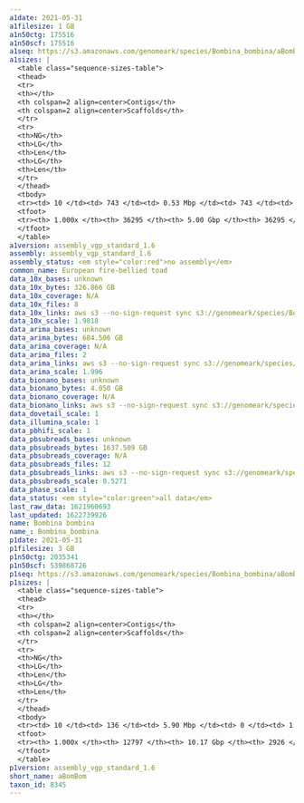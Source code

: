 ```yaml
---
a1date: 2021-05-31
a1filesize: 1 GB
a1n50ctg: 175516
a1n50scf: 175516
a1seq: https://s3.amazonaws.com/genomeark/species/Bombina_bombina/aBomBom1/assembly_vgp_standard_1.6/aBomBom1.alt.20210531.fasta.gz
a1sizes: |
  <table class="sequence-sizes-table">
  <thead>
  <tr>
  <th></th>
  <th colspan=2 align=center>Contigs</th>
  <th colspan=2 align=center>Scaffolds</th>
  </tr>
  <tr>
  <th>NG</th>
  <th>LG</th>
  <th>Len</th>
  <th>LG</th>
  <th>Len</th>
  </tr>
  </thead>
  <tbody>
  <tr><td> 10 </td><td> 743 </td><td> 0.53 Mbp </td><td> 743 </td><td> 0.53 Mbp </td></tr>  <tr><td> 20 </td><td> 1871 </td><td> 0.38 Mbp </td><td> 1871 </td><td> 0.38 Mbp </td></tr>  <tr><td> 30 </td><td> 3382 </td><td> 0.29 Mbp </td><td> 3382 </td><td> 0.29 Mbp </td></tr>  <tr><td> 40 </td><td> 5361 </td><td> 0.22 Mbp </td><td> 5361 </td><td> 0.22 Mbp </td></tr>  <tr style="background-color:#cccccc;"><td> 50 </td><td> 7897 </td><td style="background-color:#ff8888;"> 0.18 Mbp </td><td> 7897 </td><td style="background-color:#ff8888;"> 0.18 Mbp </td></tr>  <tr><td> 60 </td><td> 11094 </td><td> 0.14 Mbp </td><td> 11094 </td><td> 0.14 Mbp </td></tr>  <tr><td> 70 </td><td> 15030 </td><td> 0.12 Mbp </td><td> 15030 </td><td> 0.12 Mbp </td></tr>  <tr><td> 80 </td><td> 19824 </td><td> 94.04 Kbp </td><td> 19824 </td><td> 94.04 Kbp </td></tr>  <tr><td> 90 </td><td> 25903 </td><td> 70.96 Kbp </td><td> 25903 </td><td> 70.96 Kbp </td></tr>  <tr><td> 100 </td><td> 36294 </td><td> 160  bp </td><td> 36294 </td><td> 160  bp </td></tr>  </tbody>
  <tfoot>
  <tr><th> 1.000x </th><th> 36295 </th><th> 5.00 Gbp </th><th> 36295 </th><th> 5.00 Gbp </th></tr>
  </tfoot>
  </table>
a1version: assembly_vgp_standard_1.6
assembly: assembly_vgp_standard_1.6
assembly_status: <em style="color:red">no assembly</em>
common_name: European fire-bellied toad
data_10x_bases: unknown
data_10x_bytes: 326.866 GB
data_10x_coverage: N/A
data_10x_files: 8
data_10x_links: aws s3 --no-sign-request sync s3://genomeark/species/Bombina_bombina/aBomBom1/genomic_data/10x/ .<br>
data_10x_scale: 1.9818
data_arima_bases: unknown
data_arima_bytes: 684.506 GB
data_arima_coverage: N/A
data_arima_files: 2
data_arima_links: aws s3 --no-sign-request sync s3://genomeark/species/Bombina_bombina/aBomBom1/genomic_data/arima/ .<br>
data_arima_scale: 1.996
data_bionano_bases: unknown
data_bionano_bytes: 4.050 GB
data_bionano_coverage: N/A
data_bionano_links: aws s3 --no-sign-request sync s3://genomeark/species/Bombina_bombina/aBomBom1/genomic_data/bionano/ .<br>
data_dovetail_scale: 1
data_illumina_scale: 1
data_pbhifi_scale: 1
data_pbsubreads_bases: unknown
data_pbsubreads_bytes: 1637.509 GB
data_pbsubreads_coverage: N/A
data_pbsubreads_files: 12
data_pbsubreads_links: aws s3 --no-sign-request sync s3://genomeark/species/Bombina_bombina/aBomBom1/genomic_data/pacbio/ . --exclude "*ccs*bam*"<br>
data_pbsubreads_scale: 0.5271
data_phase_scale: 1
data_status: <em style="color:green">all data</em>
last_raw_data: 1621960693
last_updated: 1622739926
name: Bombina bombina
name_: Bombina_bombina
p1date: 2021-05-31
p1filesize: 3 GB
p1n50ctg: 2035341
p1n50scf: 539868726
p1seq: https://s3.amazonaws.com/genomeark/species/Bombina_bombina/aBomBom1/assembly_vgp_standard_1.6/aBomBom1.pri.20210531.fasta.gz
p1sizes: |
  <table class="sequence-sizes-table">
  <thead>
  <tr>
  <th></th>
  <th colspan=2 align=center>Contigs</th>
  <th colspan=2 align=center>Scaffolds</th>
  </tr>
  <tr>
  <th>NG</th>
  <th>LG</th>
  <th>Len</th>
  <th>LG</th>
  <th>Len</th>
  </tr>
  </thead>
  <tbody>
  <tr><td> 10 </td><td> 136 </td><td> 5.90 Mbp </td><td> 0 </td><td> 1.27 Gbp </td></tr>  <tr><td> 20 </td><td> 340 </td><td> 4.20 Mbp </td><td> 1 </td><td> 1.17 Gbp </td></tr>  <tr><td> 30 </td><td> 619 </td><td> 3.25 Mbp </td><td> 2 </td><td> 0.96 Gbp </td></tr>  <tr><td> 40 </td><td> 972 </td><td> 2.58 Mbp </td><td> 3 </td><td> 0.79 Gbp </td></tr>  <tr style="background-color:#cccccc;"><td> 50 </td><td> 1417 </td><td style="background-color:#88ff88;"> 2.04 Mbp </td><td> 5 </td><td style="background-color:#88ff88;"> 0.54 Gbp </td></tr>  <tr><td> 60 </td><td> 1984 </td><td> 1.59 Mbp </td><td> 7 </td><td> 444.54 Mbp </td></tr>  <tr><td> 70 </td><td> 2724 </td><td> 1.19 Mbp </td><td> 11 </td><td> 201.30 Mbp </td></tr>  <tr><td> 80 </td><td> 3758 </td><td> 0.80 Mbp </td><td> 19 </td><td> 56.67 Mbp </td></tr>  <tr><td> 90 </td><td> 5504 </td><td> 0.41 Mbp </td><td> 63 </td><td> 13.13 Mbp </td></tr>  <tr><td> 100 </td><td> 12796 </td><td> 1  bp </td><td> 2925 </td><td> 59  bp </td></tr>  </tbody>
  <tfoot>
  <tr><th> 1.000x </th><th> 12797 </th><th> 10.17 Gbp </th><th> 2926 </th><th> 10.44 Gbp </th></tr>
  </tfoot>
  </table>
p1version: assembly_vgp_standard_1.6
short_name: aBomBom
taxon_id: 8345
---
```


